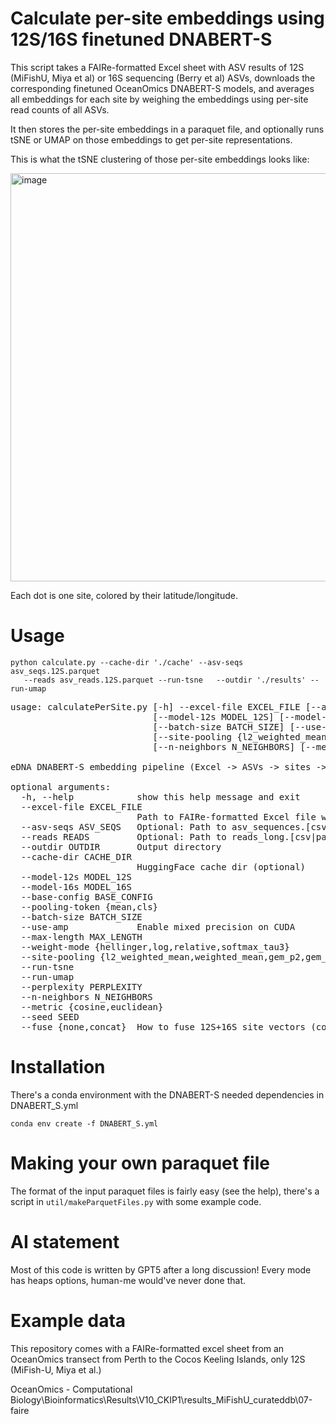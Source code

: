 # Calculate per-site embeddings using 12S/16S finetuned DNABERT-S


This script takes a FAIRe-formatted Excel sheet with ASV results of 12S (MiFishU, Miya et al) or 16S sequencing (Berry et al) ASVs, downloads the corresponding finetuned OceanOmics DNABERT-S models, and averages all embeddings for each site by weighing the embeddings using per-site read counts of all ASVs.

It then stores the per-site embeddings in a paraquet file, and optionally runs tSNE or UMAP on those embeddings to get per-site representations.

This is what the tSNE clustering of those per-site embeddings looks like:

<img width="1024" height="653" alt="image" src="https://github.com/user-attachments/assets/dcbb4415-f25d-46f7-a10b-d9c547ec437e" />

Each dot is one site, colored by their latitude/longitude.

# Usage

    python calculate.py --cache-dir './cache' --asv-seqs asv_seqs.12S.parquet 
       --reads asv_reads.12S.parquet --run-tsne   --outdir './results' --run-umap


<pre>
usage: calculatePerSite.py [-h] --excel-file EXCEL_FILE [--asv-seqs ASV_SEQS] [--reads READS] --outdir OUTDIR [--cache-dir CACHE_DIR]
                           [--model-12s MODEL_12S] [--model-16s MODEL_16S] [--base-config BASE_CONFIG] [--pooling-token {mean,cls}]
                           [--batch-size BATCH_SIZE] [--use-amp] [--max-length MAX_LENGTH] [--weight-mode {hellinger,log,relative,softmax_tau3}]
                           [--site-pooling {l2_weighted_mean,weighted_mean,gem_p2,gem_p3}] [--run-tsne] [--run-umap] [--perplexity PERPLEXITY]
                           [--n-neighbors N_NEIGHBORS] [--metric {cosine,euclidean}] [--seed SEED] [--fuse {none,concat}]

eDNA DNABERT-S embedding pipeline (Excel -> ASVs -> sites -> t-SNE/UMAP)

optional arguments:
  -h, --help            show this help message and exit
  --excel-file EXCEL_FILE
                        Path to FAIRe-formatted Excel file with taxaRaw and otuRaw sheets
  --asv-seqs ASV_SEQS   Optional: Path to asv_sequences.[csv|parquet] (columns: asv_id, assay, sequence)
  --reads READS         Optional: Path to reads_long.[csv|parquet] (columns: site_id, assay, asv_id, reads)
  --outdir OUTDIR       Output directory
  --cache-dir CACHE_DIR
                        HuggingFace cache dir (optional)
  --model-12s MODEL_12S
  --model-16s MODEL_16S
  --base-config BASE_CONFIG
  --pooling-token {mean,cls}
  --batch-size BATCH_SIZE
  --use-amp             Enable mixed precision on CUDA
  --max-length MAX_LENGTH
  --weight-mode {hellinger,log,relative,softmax_tau3}
  --site-pooling {l2_weighted_mean,weighted_mean,gem_p2,gem_p3}
  --run-tsne
  --run-umap
  --perplexity PERPLEXITY
  --n-neighbors N_NEIGHBORS
  --metric {cosine,euclidean}
  --seed SEED
  --fuse {none,concat}  How to fuse 12S+16S site vectors (concat or none)
</pre>

# Installation

There's a conda environment with the DNABERT-S needed dependencies in DNABERT_S.yml

    conda env create -f DNABERT_S.yml

# Making your own paraquet file

The format of the input paraquet files is fairly easy (see the help), there's a script in `util/makeParquetFiles.py` with some example code.

# AI statement

Most of this code is written by GPT5 after a long discussion! Every mode has heaps options, human-me would've never done that. 

# Example data

This repository comes with a FAIRe-formatted excel sheet from an OceanOmics transect from Perth to the Cocos Keeling Islands, only 12S (MiFish-U, Miya et al.)

OceanOmics - Computational Biology\Bioinformatics\Results\V10_CKIP1\results_MiFishU_curateddb\07-faire
